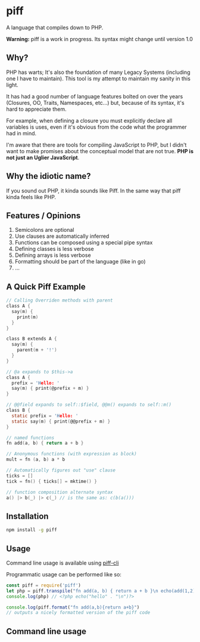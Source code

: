 # piff
A language that compiles down to PHP.

**Warning:** piff is a work in progress. Its syntax might change until version 1.0

## Why?

PHP has warts; It's also the foundation of many Legacy Systems (including one I have to maintain). This tool is my attempt to maintain my sanity in this light.

It has had a good number of language features bolted on over the years (Closures, OO, Traits, Namespaces, etc...) but, because of its syntax, it's hard to appreciate them.

For example, when defining a closure you must explicitly declare all variables is uses, even if it's obvious from the code what the programmer had in mind.

I'm aware that there are tools for compiling JavaScript to PHP, but I didn't want to make promises about the conceptual model that are not true. **PHP is not just an Uglier JavaScript**.

## Why the idiotic name?

If you sound out PHP, it kinda sounds like Piff. In the same way that piff kinda feels like PHP.

## Features / Opinions

1. Semicolons are optional
1. Use clauses are automatically inferred
1. Functions can be composed using a special pipe syntax 
1. Defining classes is less verbose
1. Defining arrays is less verbose
1. Formatting should be part of the language (like in go) 
1. ...

## A Quick Piff Example

```c
// Calling Overriden methods with parent
class A {
  say(m) {
    print(m)
  }
}

class B extends A {
  say(m) {
    parent(m + '!')
  }
}

// @a expands to $this->a
class A {
  prefix = 'Hello: '
  say(m) { print(@prefix + m) }
}

// @@field expands to self::$field, @@m() expands to self::m()
class B {
  static prefix = 'Hello: '
  static say(m) { print(@@prefix + m) }
}

// named functions
fn add(a, b) { return a + b }

// Anonymous functions (with expression as block)
mult = fn (a, b) a * b

// Automatically figures out "use" clause
ticks = []
tick = fn() { ticks[] = mktime() }

// function composition alternate syntax
a() |> b(_) |> c(_) // is the same as: c(b(a()))
```

## Installation

```bash
npm install -g piff
```

## Usage

Command line usage is available using [piff-cli](https://github.com/allain/piff-cli)

Programmatic usage can be performed like so:

```js
const piff = require('piff')
let php = piff.transpile("fn add(a, b) { return a + b }\n echo(add(1,2))")
console.log(php) // <?php echo("hello" . "\n")?>

console.log(piff.format("fn add(a,b){return a+b}")
// outputs a nicely formatted version of the piff code
```

## Command line usage
